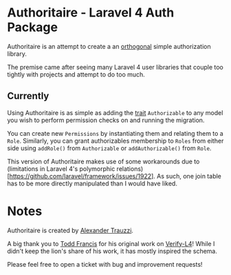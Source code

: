 # Authoritaire - Laravel 4 Auth Package

Authoritaire is an attempt to create a an [orthogonal](http://goo.gl/JXLzBm) simple authorization library.

The premise came after seeing many Laravel 4 user libraries that couple too tightly with projects and attempt to do too much.

## Currently

Using Authoritaire is as simple as adding the [trait](http://goo.gl/Z62lC) `Authorizable` to any model you wish to perform permission checks on and running the migration.

You can create new `Permissions` by instantiating them and relating them to a `Role`.  Similarly, you can grant authorizables membership to `Roles` from either side using `addRole()` from `Authorizable` or `addAuthorizable()` from `Role`.

This version of Authoritaire makes use of some workarounds due to (limitations in Laravel 4's polymorphic relations)[https://github.com/laravel/framework/issues/1922].  As such, one join table has to be more directly manipulated than I would have liked.


# Notes

Authoritaire is created by [Alexander Trauzzi](http://goo.gl/nHw4u).

A big thank you to [Todd Francis](http://goo.gl/x3MAuE) for his original work on [Verify-L4](http://goo.gl/NlDoFl)!  While I didn't keep the lion's share of his work, it has mostly inspired the schema.

Please feel free to open a ticket with bug and improvement requests!